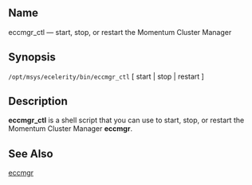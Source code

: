 <a name="executable.eccmgr_ctl"></a>
## Name

eccmgr_ctl — start, stop, or restart the Momentum Cluster Manager

## Synopsis

`/opt/msys/ecelerity/bin/eccmgr_ctl` [ start | stop | restart ]

<a name="idp12210880"></a>
## Description

**eccmgr_ctl** is a shell script that you can use to start, stop, or restart the Momentum Cluster Manager **eccmgr**.

<a name="idp12213664"></a>
## See Also

[eccmgr](executable.eccmgr.php "eccmgr")
